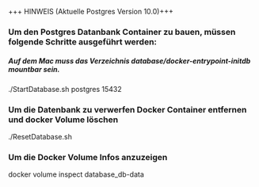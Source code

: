 +++ HINWEIS (Aktuelle Postgres Version 10.0)+++

### Um den Postgres Datanbank Container zu bauen, müssen folgende Schritte ausgeführt werden:

##### Auf dem Mac muss das Verzeichnis database/docker-entrypoint-initdb mountbar sein.

./StartDatabase.sh postgres 15432

### Um die Datenbank zu verwerfen Docker Container entfernen und docker Volume löschen

./ResetDatabase.sh

### Um die Docker Volume Infos anzuzeigen

docker volume inspect database_db-data